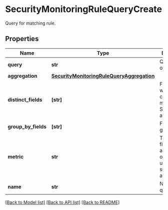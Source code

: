 # SecurityMonitoringRuleQueryCreate

Query for matching rule.
## Properties
Name | Type | Description | Notes
------------ | ------------- | ------------- | -------------
**query** | **str** | Query to run on logs. | 
**aggregation** | [**SecurityMonitoringRuleQueryAggregation**](SecurityMonitoringRuleQueryAggregation.md) |  | [optional] 
**distinct_fields** | **[str]** | Field for which the cardinality is measured. Sent as an array. | [optional] 
**group_by_fields** | **[str]** | Fields to group by. | [optional] 
**metric** | **str** | The target field to aggregate over when using the sum or max aggregations. | [optional] 
**name** | **str** | Name of the query. | [optional] 

[[Back to Model list]](README.md#documentation-for-models) [[Back to API list]](README.md#documentation-for-api-endpoints) [[Back to README]](README.md)


